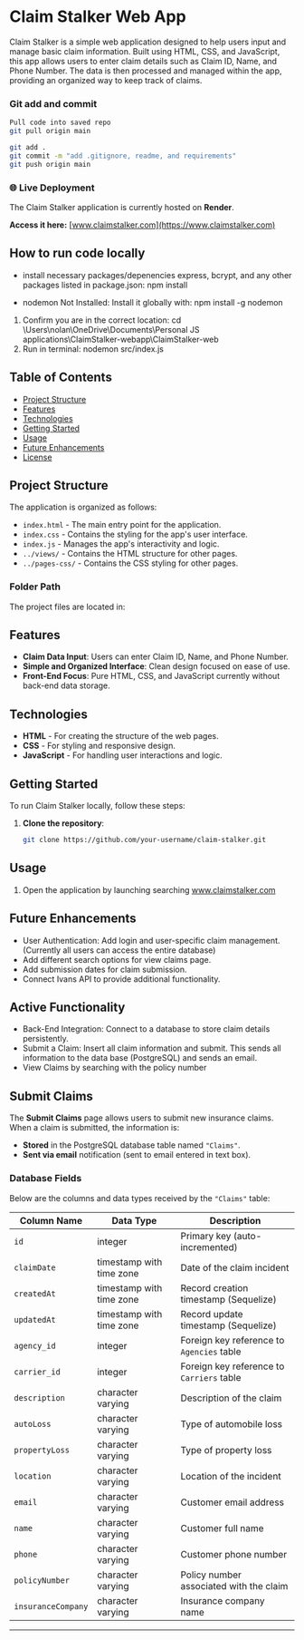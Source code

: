 # Claim Stalker Web App

Claim Stalker is a simple web application designed to help users input and manage basic claim information. Built using HTML, CSS, and JavaScript, this app allows users to enter claim details such as Claim ID, Name, and Phone Number. The data is then processed and managed within the app, providing an organized way to keep track of claims.


### Git add and commit
```bash
Pull code into saved repo
git pull origin main

git add .
git commit -m "add .gitignore, readme, and requirements"
git push origin main
```

### 🌐 Live Deployment
The Claim Stalker application is currently hosted on **Render**.

**Access it here:** [www.claimstalker.com](https://www.claimstalker.com)


## How to run code locally
- install necessary packages/depenencies express, bcrypt, and any other packages listed in package.json: 
    npm install

- nodemon Not Installed: Install it globally with:
    npm install -g nodemon

1. Confirm you are in the correct location:
    cd \Users\nolan\OneDrive\Documents\Personal JS applications\ClaimStalker-webapp\ClaimStalker-web
2. Run in terminal:
    nodemon src/index.js


## Table of Contents
- [Project Structure](#project-structure)
- [Features](#features)
- [Technologies](#technologies)
- [Getting Started](#getting-started)
- [Usage](#usage)
- [Future Enhancements](#future-enhancements)
- [License](#license)

## Project Structure

The application is organized as follows:
- `index.html` - The main entry point for the application.
- `index.css` - Contains the styling for the app's user interface.
- `index.js` - Manages the app's interactivity and logic.
- `../views/` - Contains the HTML structure for other pages.
- `../pages-css/` - Contains the CSS styling for other pages.

### Folder Path
The project files are located in:



## Features

- **Claim Data Input**: Users can enter Claim ID, Name, and Phone Number.
- **Simple and Organized Interface**: Clean design focused on ease of use.
- **Front-End Focus**: Pure HTML, CSS, and JavaScript currently without back-end data storage.

## Technologies

- **HTML** - For creating the structure of the web pages.
- **CSS** - For styling and responsive design.
- **JavaScript** - For handling user interactions and logic.

## Getting Started

To run Claim Stalker locally, follow these steps:

1. **Clone the repository**:
   ```bash
   git clone https://github.com/your-username/claim-stalker.git


## Usage
1. Open the application by launching searching www.claimstalker.com


## Future Enhancements
- User Authentication: Add login and user-specific claim management. (Currently all users can access the entire database)
- Add different search options for view claims page. 
- Add submission dates for claim submission. 
- Connect Ivans API to provide additional functionality. 


## Active Functionality 
- Back-End Integration: Connect to a database to store claim details persistently.
- Submit a Claim: Insert all claim information and submit. This sends all information to the data base (PostgreSQL) and sends an email. 
- View Claims by searching with the policy number


## Submit Claims

The **Submit Claims** page allows users to submit new insurance claims.  
When a claim is submitted, the information is:

- **Stored** in the PostgreSQL database table named `"Claims"`.  
- **Sent via email** notification (sent to email entered in text box).

### Database Fields

Below are the columns and data types received by the `"Claims"` table:

| Column Name        | Data Type                      | Description                                |
|--------------------|--------------------------------|--------------------------------------------|
| `id`               | integer                        | Primary key (auto-incremented)             |
| `claimDate`        | timestamp with time zone        | Date of the claim incident                 |
| `createdAt`        | timestamp with time zone        | Record creation timestamp (Sequelize)      |
| `updatedAt`        | timestamp with time zone        | Record update timestamp (Sequelize)        |
| `agency_id`        | integer                        | Foreign key reference to `Agencies` table  |
| `carrier_id`       | integer                        | Foreign key reference to `Carriers` table  |
| `description`      | character varying               | Description of the claim                   |
| `autoLoss`         | character varying               | Type of automobile loss                    |
| `propertyLoss`     | character varying               | Type of property loss                      |
| `location`         | character varying               | Location of the incident                   |
| `email`            | character varying               | Customer email address                     |
| `name`             | character varying               | Customer full name                         |
| `phone`            | character varying               | Customer phone number                      |
| `policyNumber`     | character varying               | Policy number associated with the claim     |
| `insuranceCompany` | character varying               | Insurance company name                     |

---



